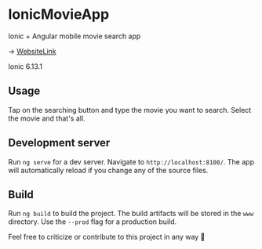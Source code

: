 # IonicMovieApp
Ionic + Angular mobile movie search app

-> [WebsiteLink](https://ionicmovie.netlify.app)

Ionic 6.13.1

## Usage

Tap on the searching button and type the movie you want to search. Select the movie and that's all.

## Development server

Run `ng serve` for a dev server. Navigate to `http://localhost:8100/`. The app will automatically reload if you change any of the source files.

## Build

Run `ng build` to build the project. The build artifacts will be stored in the `www` directory. Use the `--prod` flag for a production build.

Feel free to criticize or contribute to this project in any way 🤗
